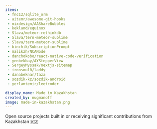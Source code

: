 ```yaml
---
items:
 - fnc12/sqlite_orm
 - aitemr/awesome-git-hooks
 - mixdesign/AAShareBubbles
 - kekland/equinox
 - Slava/meteor-rethinkdb
 - Slava/tern-meteor-sublime
 - Slava/tern-meteor-sublime
 - binchik/SubscriptionPrompt
 - malikzh/NCANode
 - danchokobo/react-native-code-verification
 - yenbekbay/AYStepperView
 - SergeyMyssak/nextjs-sitemap
 - ironsoul0/laddy
 - danabeknar/taza
 - sozdik-kz/sozdik-android
 - yerlantemir/leetcoder

display_name: Made in Kazakhstan
created_by: nugmanoff
image: made-in-kazakhstan.png
---
```

Open source projects built in or receiving significant contributions from Kazakhstan :kazakhstan:
